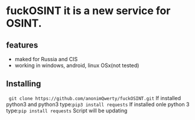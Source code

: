 # fuckOSINT it is a new service for OSINT.
## features
 * maked for Russia and CIS
 * working in windows, android, linux OSx(not tested)


## Installing
 ``` git clone https://github.com/anonimQwerty/fuckOSINT.git```
 If installed python3 and python3 type:```pip3 install requests```
 If installed onle python 3 type:```pip install requests```
 Script will be updating
